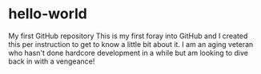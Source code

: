 # hello-world
My first GitHub repository
This is my first foray into GitHub and I created this per instruction to get to know a little bit about it.
I am an aging veteran who hasn't done hardcore development in a while but am looking to dive back in with a vengeance!
